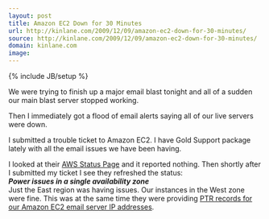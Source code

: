 ```yaml
---
layout: post
title: Amazon EC2 Down for 30 Minutes
url: http://kinlane.com/2009/12/09/amazon-ec2-down-for-30-minutes/
source: http://kinlane.com/2009/12/09/amazon-ec2-down-for-30-minutes/
domain: kinlane.com
image: 
---
```

{% include JB/setup %}<p>We were trying to finish up a major email blast tonight and all of a sudden our main blast server stopped working.<p></p>
Then I immediately got a flood of email alerts saying all of our live servers were down.<p></p>
I submitted a trouble ticket to Amazon EC2. I have Gold Support package lately with all the email issues we have been having.<p></p>
I looked at their <a href="http://status.aws.amazon.com/">AWS Status Page</a> and it reported nothing. Then shortly after I submitted my ticket I see they refreshed the status:
<div><em><strong>Power issues in a single availability zone</strong></em></div>
<div><em><strong>
</strong></em></div>
<div>Just the East region was having issues. Our instances in the West zone were fine. This was at the same time they were providing <a href="http://www.kinlane.com/?p=1053">PTR records for our Amazon EC2 email server IP addresses</a>.</div>
</p>
